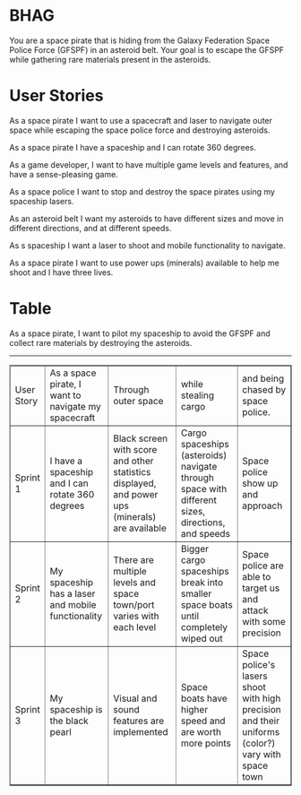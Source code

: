 BHAG
=================================================================
You are a space pirate that is hiding from the Galaxy Federation Space Police Force (GFSPF) in an asteroid belt. Your goal is to escape the GFSPF while gathering rare materials present in the asteroids.


User Stories
=================================================================
As a space pirate I want to use a spacecraft and laser to navigate outer space while escaping the space police force and destroying asteroids.

As a space pirate I have a spaceship and I can rotate 360 degrees.

As a game developer,  I want to have multiple game levels and features, and have a sense-pleasing game.

As a space police I want to stop and destroy the space pirates using my spaceship lasers.

As an asteroid belt I want my asteroids to have different sizes and move in different directions, and at different speeds.

As s spaceship I want a laser to shoot and mobile functionality to navigate.

As a space pirate I want to use power ups (minerals) available to help me shoot and I have three lives.


Table
=================================================================
As a space pirate, I want to pilot my spaceship to avoid the GFSPF and collect rare materials by destroying the asteroids.

<hr></hr>
<table width="75%" border="1">
  <tr>
    <td> User Story</td>
    <td> As a space pirate, I want to navigate my spacecraft </td>
    <td> Through outer space  </td>
    <td> while stealing cargo </td>
    <td> and being chased by space police. </td>
  </tr>

  <tr>
    <td> Sprint 1 </td>
    <td> I have a spaceship and I can rotate 360 degrees </td>
    <td> Black screen with score and other statistics displayed, and power ups (minerals) are available </td>
    <td> Cargo spaceships (asteroids) navigate through space with different sizes, directions, and speeds </td>
    <td> Space police show up and approach </td>
  </tr>

  <tr>
    <td> Sprint 2 </td>
    <td> My spaceship has a laser and mobile functionality </td>
    <td> There are multiple levels and space town/port varies with each level </td>
    <td> Bigger cargo spaceships break into smaller space boats until completely wiped out </td>
    <td> Space police are able to target us and attack with some precision </td>
  </tr>

  <tr> 
    <td> Sprint 3 </td>
    <td> My spaceship is the black pearl </td>
    <td> Visual and sound features are implemented </td>
    <td> Space boats have higher speed and are worth more points </td>
    <td> Space police's lasers shoot with high precision and their uniforms (color?) vary with space town </td>
  </tr>
</table>
